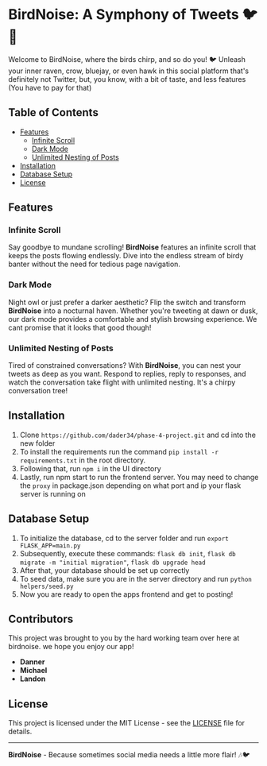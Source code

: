
# BirdNoise: A Symphony of Tweets 🐦🎵

Welcome to BirdNoise, where the birds chirp, and so do you! 🐦 Unleash your inner raven, crow, bluejay, or even hawk in this social platform that's definitely not Twitter, but, you know, with a bit of taste, and less features (You have to pay for that)

## Table of Contents

- [Features](#features)
  - [Infinite Scroll](#infinite-scroll)
  - [Dark Mode](#dark-mode)
  - [Unlimited Nesting of Posts](#unlimited-nesting-of-posts)
- [Installation](#installation)
- [Database Setup](#database-setup)
- [License](#license)

## Features

### Infinite Scroll

Say goodbye to mundane scrolling! **BirdNoise** features an infinite scroll that keeps the posts flowing endlessly. Dive into the endless stream of birdy banter without the need for tedious page navigation.

### Dark Mode

Night owl or just prefer a darker aesthetic? Flip the switch and transform **BirdNoise** into a nocturnal haven. Whether you're tweeting at dawn or dusk, our dark mode provides a comfortable and stylish browsing experience. We cant promise that it looks that good though!

### Unlimited Nesting of Posts

Tired of constrained conversations? With **BirdNoise**, you can nest your tweets as deep as you want. Respond to replies, reply to responses, and watch the conversation take flight with unlimited nesting. It's a chirpy conversation tree!

## Installation

1. Clone `https://github.com/dader34/phase-4-project.git` and cd into the new folder
2. To install the requirements run the command `pip install -r requirements.txt` in the root directory.
3. Following that, run `npm i` in the UI directory
4. Lastly, run npm start to run the frontend server. You may need to change the `proxy` in package.json depending on what port and ip your flask server is running on

## Database Setup

1. To initialize the database, cd to the server folder and run `export FLASK_APP=main.py`
2. Subsequently, execute these commands: `flask db init`, `flask db migrate -m "initial migration"`, `flask db upgrade head`
3. After that, your database should be set up correctly
4. To seed data, make sure you are in the server directory and run `python helpers/seed.py`
5. Now you are ready to open the apps frontend and get to posting!


## Contributors

This project was brought to you by the hard working team over here at birdnoise. we hope you enjoy our app!

- **Danner**
- **Michael**
- **Landon**

## License

This project is licensed under the MIT License - see the [LICENSE](LICENSE) file for details.

---

**BirdNoise** - Because sometimes social media needs a little more flair! 🎶🐦
